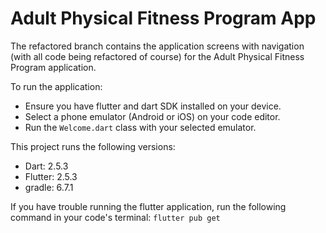 # Adult Physical Fitness Program App

The refactored branch contains the application screens with navigation (with all code being refactored of course) for the Adult Physical Fitness Program application. 

To run the application:
* Ensure you have flutter and dart SDK installed on your device.
* Select a phone emulator (Android or iOS) on your code editor.
* Run the `Welcome.dart` class with your selected emulator.

This project runs the following versions:
* Dart: 2.5.3
* Flutter: 2.5.3
* gradle: 6.7.1

If you have trouble running the flutter application, run the following command in your code's terminal:
`flutter pub get`
